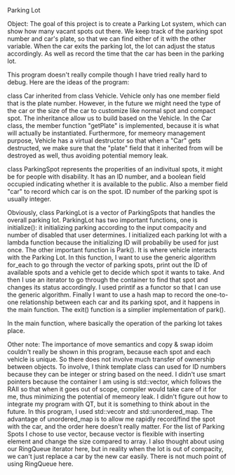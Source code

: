 Parking Lot

Object: The goal of this project is to create a Parking Lot system, which can show how many vacant spots out there. We keep track of the parking spot number and car's plate, so that we can find either of it with the other variable. When the car exits the parking lot, the lot can adjust the status accordingly. As well as record the time that the car has been in the parking lot. 

This program doesn't really compile though I have tried really hard to debug. Here are the ideas of the program:

class Car inherited from class Vehicle. Vehicle only has one member field that is the plate number. However, in the future we might need the type of the car or the size of the car to customize like normal spot and compact spot. The inheritance allow us to build based on the Vehicle. In the Car class, the member function "getPlate" is implemented, because it is what will actually be instantiated. Furthermore, for memeory management purpose, Vehicle has a virtual destructor so that when a "Car" gets destructed, we make sure that the "plate" field that it inherited from will be destroyed as well, thus avoiding potential memory leak.

class ParkingSpot represents the properities of an indivitual spots, it might be for people with disability. It has an ID number, and a boolean field occupied indicating whether it is available to the public. Also a member field "car" to record which car is on the spot. ID number of the parking spot is usually integer.

Obviously, class ParkingLot is a vector of ParkingSpots that handles the overall parking lot. ParkingLot has two important functions, one is initialize(): it initializing parking according to the input compacity and number of disabled that user determines.  I initialized each parking lot with a lambda function because the initializing ID will probabiliy be used for just once. The other important function is Park(). It is where vehicle interacts with the Parking Lot. In this function, I want to use the generic algorithm for_each to go through the vector of parking spots, print out the ID of available spots and a vehicle get to decide which spot it wants to take. And then I use an iterator to go through the container to find that spot and changes its status accordingly. I used printif as a functor so that I can use the generic algorithm. Finally I want to use a hash map to record the one-to-one relationship between each car and its parking spot, and it happens in the main function. The exit() function is a simplier implementation of park(). 

In the main function, where basically the operation of the parking lot takes place.

Other note:
The importance of move semantics and copy & swap idoim couldn't really be shown in this program, because each spot and each vehicle is unique. So there does not involve much transfer of ownership between objects. To involve, I think template class can used for ID numbers because they can be integer or string based on the need. I didn't use smart pointers because the container I am using is std::vector, which follows the RAII so that when it goes out of scope, compiler would take care of it for me, thus minimizing the potential of memeory leak. I didn't figure out how to integrate my program with QT, but it is something to think about in the future. In this program, I used std::vecotr and std::unordered_map. The advantage of unordered_map is to allow me rapidly record/find the spot with the car, and the order here doesn't really matter. For the list of Parking Spots I chose to use vector, because vector is flexible with inserting element and change the size compared to array. I also thought about using our RingQueue iterator here, but in reality when the lot is out of compacity, we can't just replace a car by the new car easily. There is not much point of using RingQueue here. 